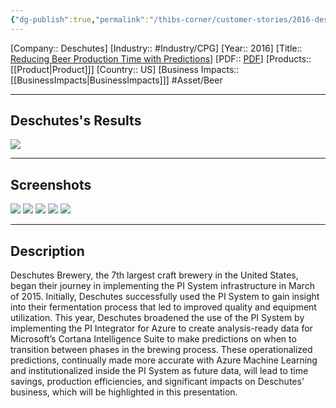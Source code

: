 ```yaml
---
{"dg-publish":true,"permalink":"/thibs-corner/customer-stories/2016-deschutes-reducing-beer-production-time-with-predictions/","noteIcon":""}
---
```


[Company:: Deschutes]
[Industry:: #Industry/CPG]
[Year:: 2016]
[Title:: [Reducing Beer Production Time with Predictions](https://resources.osisoft.com/presentations/deschutes-brewery--reducing-beer-production-time-with-predictions/)]
[PDF:: [PDF](https://cdn.osisoft.com/osi/presentations/2016-users-conference-emea-berlin/2016-users-conference-emea-berlin-d1-EnterpriseInfrastructure-E100-CompanyName-Alex-Deschutes-Brewery-Reducing-Beer-Production-Time-with-Predictions.pdf)]
[Products:: [[Product\|Product]]]
[Country:: US]
[Business Impacts:: [[BusinessImpacts\|BusinessImpacts]]]
#Asset/Beer  

---
## Deschutes's Results
![](https://i.imgur.com/k3cMjEk.png)

---
## Screenshots
![](https://i.imgur.com/D1piUMV.png)
![](https://i.imgur.com/DnODjG4.png)
![](https://i.imgur.com/9pWMkMr.png)
![](https://i.imgur.com/c0UvLJQ.png)
![](https://i.imgur.com/81Bjngk.png)

---
## Description
Deschutes Brewery, the 7th largest craft brewery in the United States, began their journey in implementing the PI System infrastructure in March of 2015. Initially, Deschutes successfully used the PI System to gain insight into their fermentation process that led to improved quality and equipment utilization. This year, Deschutes broadened the use of the PI System by implementing the PI Integrator for Azure to create analysis-ready data for Microsoft’s Cortana Intelligence Suite to make predictions on when to transition between phases in the brewing process. These operationalized predictions, continually made more accurate with Azure Machine Learning and institutionalized inside the PI System as future data, will lead to time savings, production efficiencies, and significant impacts on Deschutes’ business, which will be highlighted in this presentation.